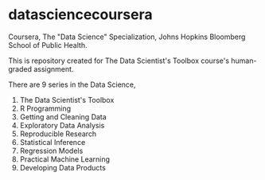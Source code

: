 datasciencecoursera
===================

Coursera, The "Data Science" Specialization, Johns Hopkins Bloomberg School of Public Health. 

This is repository created for The Data Scientist's Toolbox course's human-graded assignment.

There are 9 series in the Data Science,
 
1. The Data Scientist's Toolbox
2. R Programming
3. Getting and Cleaning Data
4. Exploratory Data Analysis
5. Reproducible Research
6. Statistical Inference
7. Regression Models
8. Practical Machine Learning
9. Developing Data Products

    